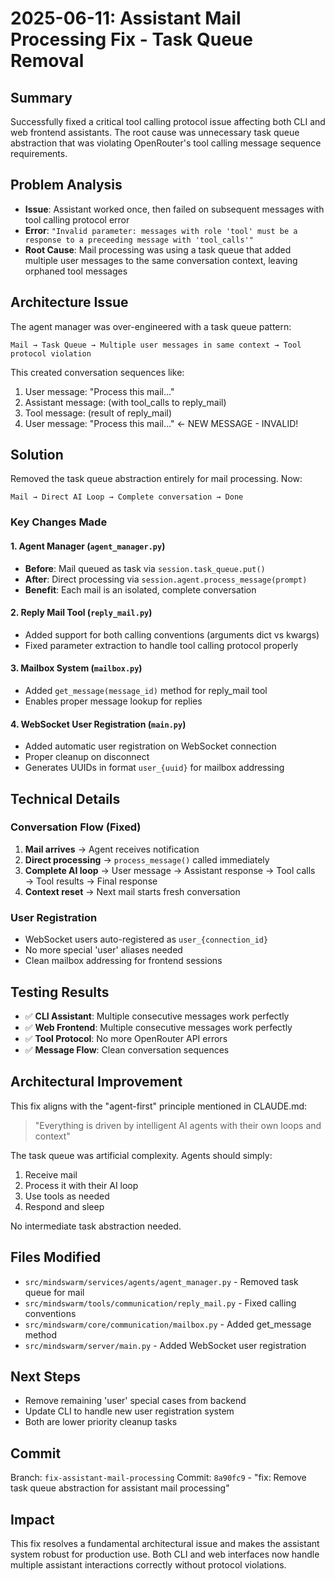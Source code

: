 # 2025-06-11: Assistant Mail Processing Fix - Task Queue Removal

## Summary
Successfully fixed a critical tool calling protocol issue affecting both CLI and web frontend assistants. The root cause was unnecessary task queue abstraction that was violating OpenRouter's tool calling message sequence requirements.

## Problem Analysis
- **Issue**: Assistant worked once, then failed on subsequent messages with tool calling protocol error
- **Error**: `"Invalid parameter: messages with role 'tool' must be a response to a preceeding message with 'tool_calls'"`
- **Root Cause**: Mail processing was using a task queue that added multiple user messages to the same conversation context, leaving orphaned tool messages

## Architecture Issue
The agent manager was over-engineered with a task queue pattern:
```
Mail → Task Queue → Multiple user messages in same context → Tool protocol violation
```

This created conversation sequences like:
1. User message: "Process this mail..."
2. Assistant message: (with tool_calls to reply_mail)  
3. Tool message: (result of reply_mail)
4. User message: "Process this mail..." ← NEW MESSAGE - INVALID!

## Solution
Removed the task queue abstraction entirely for mail processing. Now:
```
Mail → Direct AI Loop → Complete conversation → Done
```

### Key Changes Made

#### 1. Agent Manager (`agent_manager.py`)
- **Before**: Mail queued as task via `session.task_queue.put()`
- **After**: Direct processing via `session.agent.process_message(prompt)`
- **Benefit**: Each mail is an isolated, complete conversation

#### 2. Reply Mail Tool (`reply_mail.py`)
- Added support for both calling conventions (arguments dict vs kwargs)
- Fixed parameter extraction to handle tool calling protocol properly

#### 3. Mailbox System (`mailbox.py`)
- Added `get_message(message_id)` method for reply_mail tool
- Enables proper message lookup for replies

#### 4. WebSocket User Registration (`main.py`)
- Added automatic user registration on WebSocket connection
- Proper cleanup on disconnect
- Generates UUIDs in format `user_{uuid}` for mailbox addressing

## Technical Details

### Conversation Flow (Fixed)
1. **Mail arrives** → Agent receives notification
2. **Direct processing** → `process_message()` called immediately  
3. **Complete AI loop** → User message → Assistant response → Tool calls → Tool results → Final response
4. **Context reset** → Next mail starts fresh conversation

### User Registration
- WebSocket users auto-registered as `user_{connection_id}`
- No more special 'user' aliases needed
- Clean mailbox addressing for frontend sessions

## Testing Results
- ✅ **CLI Assistant**: Multiple consecutive messages work perfectly
- ✅ **Web Frontend**: Multiple consecutive messages work perfectly  
- ✅ **Tool Protocol**: No more OpenRouter API errors
- ✅ **Message Flow**: Clean conversation sequences

## Architectural Improvement
This fix aligns with the "agent-first" principle mentioned in CLAUDE.md:
> "Everything is driven by intelligent AI agents with their own loops and context"

The task queue was artificial complexity. Agents should simply:
1. Receive mail
2. Process it with their AI loop  
3. Use tools as needed
4. Respond and sleep

No intermediate task abstraction needed.

## Files Modified
- `src/mindswarm/services/agents/agent_manager.py` - Removed task queue for mail
- `src/mindswarm/tools/communication/reply_mail.py` - Fixed calling conventions
- `src/mindswarm/core/communication/mailbox.py` - Added get_message method
- `src/mindswarm/server/main.py` - Added WebSocket user registration

## Next Steps
- Remove remaining 'user' special cases from backend
- Update CLI to handle new user registration system
- Both are lower priority cleanup tasks

## Commit
Branch: `fix-assistant-mail-processing`
Commit: `8a90fc9` - "fix: Remove task queue abstraction for assistant mail processing"

## Impact
This fix resolves a fundamental architectural issue and makes the assistant system robust for production use. Both CLI and web interfaces now handle multiple assistant interactions correctly without protocol violations.